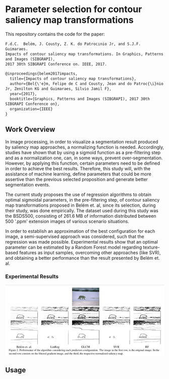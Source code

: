 # Parameter selection for contour saliency map transformations

This repository contains the code for the paper:

```
F.d.C.  Belém, J. Cousty, Z. K. do Patrocınio Jr, and S.J.F. Guimaraes. 
Impacts of contour saliency map transformations. In Graphics, Patterns and Images (SIBGRAPI),
2017 30th SIBGRAPI Conference on. IEEE, 2017.
 ```
```
@inproceedings{belem2017impacts,
  title={Impacts of contour saliency map transformations},
  author={Bel{\'e}m, Felipe de C and Cousty, Jean and do Patroc{\i}nio Jr, Zenilton KG and Guimaraes, Silvio Jamil F},
  year={2017},
  booktitle={Graphics, Patterns and Images (SIBGRAPI), 2017 30th SIBGRAPI Conference on},
  organization={IEEE}
}
```
## Work Overview 

In image processing, in order to visualize a segmentation result produced by saliency map approaches, a normalizing function is needed. Accordingly, studies have shown that by using a sigmoid function as a pre-filtering step and as a normalization one, can, in some ways, prevent over-segmentation. However, by applying this function, certain parameters need to be defined in order to achieve the best results. Therefore, this study will, with the assistance of machine learning, define parameters that could be more assertive than the previous selected proposition and generate better segmentation events.

The current study proposes the use of regression algorithms to obtain optimal sigmoidal parameters, in the pre-filtering step, of contour saliency map transformations proposed in Belém et. al, since its selection, during their study, was done empirically. The dataset used during this study was the BSDS500, consisting of 261.6 MB of information distributed between 500 '.ppm' extension images of various scenario situations.

In order to establish an approximation of the best configuration for each image, a semi-supervised approach was considered, such that the regression was made possible. Experimental results show that an optimal parameter can be estimated by a Random Forest model regarding texture-based features as input samples, overcoming other approaches (like SVR), and obtaining a better performance than the result presented by Belém et. al.

### Experimental Results
![results](results.png)

## Usage 

